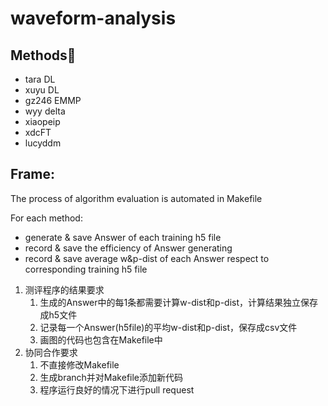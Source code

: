 # waveform-analysis

## Methods:pill:

+ tara DL
+ xuyu DL
+ gz246 EMMP
+ wyy delta
+ xiaopeip
+ xdcFT
+ lucyddm

## Frame:
The process of algorithm evaluation is automated in Makefile

For each method:
+ generate & save Answer of each training h5 file
+ record & save the efficiency of Answer generating
+ record & save average w&p-dist of each Answer respect to corresponding training h5 file

1. 测评程序的结果要求
   1. 生成的Answer中的每1条都需要计算w-dist和p-dist，计算结果独立保存成h5文件
   2. 记录每一个Answer(h5file)的平均w-dist和p-dist，保存成csv文件
   3. 画图的代码也包含在Makefile中
2. 协同合作要求
   1. 不直接修改Makefile
   2. 生成branch并对Makefile添加新代码
   3. 程序运行良好的情况下进行pull request